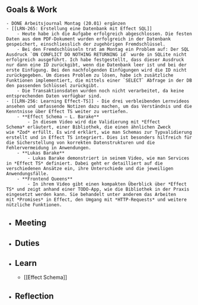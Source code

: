 ## Goals & Work
	- DONE Arbeitsjournal Montag (20.01) ergänzen
	- [[LRN-265: Erstellung eine Datenbank mit Effect SQL]]
		- Heute habe ich die Aufgabe erfolgreich abgeschlossen. Die festen Daten aus dem PDF-Dokument wurden erfolgreich in der Datenbank gespeichert, einschliesslich der zugehörigen Fremdschlüssel.
		- Bei den Fremdschlüsseln trat am Montag ein Problem auf: Der SQL Ausdruck `ON CONFLICT DO NOTHING RETURNING id` wurde in SQLite nicht erfolgreich ausgeführt. Ich habe festgestellt, dass dieser Ausdruck nur dann eine ID zurückgibt, wenn die Datenbank leer ist und bei der erste Einfügung. Bei den nachfolgenden Einfügungen wird die ID nicht zurückgegeben. Um dieses Problem zu lösen, habe ich zusätzliche Funktionen implementiert, die mittels einer `SELECT` Abfrage in der DB den passenden Schlüssel zurückgibt.
		- Die Transaktionsdaten wurden noch nicht verarbeitet, da keine entsprechenden Daten verfügbar sind.
	- [[LRN-256: Learning Effect-TS]] - Die drei verbleibenden Lernvideos ansehen und umfassende Notizen dazu machen, um das Verständnis und die Kenntnisse über Effect TS weiter zu vertiefen.
		- **Effect Schema – L. Barake**
			- In diesem Video wird die Validierung mit *Effect Schema* erläutert, einer Bibliothek, die einen ähnlichen Zweck wie *Zod* erfüllt. Es wird erklärt, wie man Schemas zur Typvalidierung erstellt und in Effect TS integriert. Dies ist besonders hilfreich für die Sicherstellung von korrekten Datenstrukturen und die Fehlervermeidung in Anwendungen.
		- **Lukas Barake**
			- Lukas Barake demonstriert in seinem Video, wie man Services in *Effect TS* definiert. Dabei geht er detailliert auf die verschiedenen Ansätze ein, ihre Unterschiede und die jeweiligen Anwendungsfälle.
		- **Frontend Queens**
			- In ihrem Video gibt einen kompakten Überblick über *Effect TS* und zeigt anhand einer TODO-App, wie die Bibliothek in der Praxis eingesetzt werden kann. Sie behandelt unter anderem das Arbeiten mit *Promises* in Effect, den Umgang mit *HTTP-Requests* und weitere nützliche Funktionen.
- ## Meeting
- ## Duties
- ## Learn
	- [[Effect Schema]]
- ## Reflection